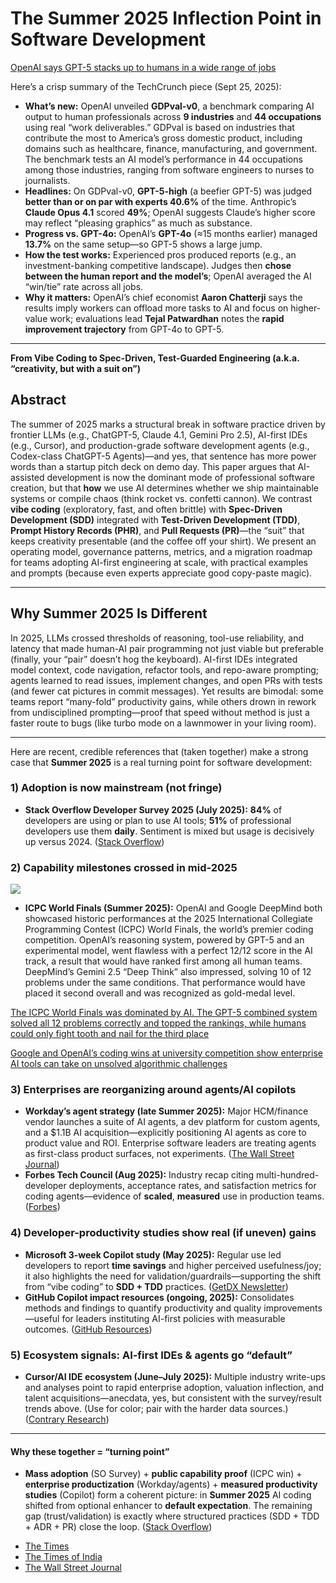 # The Summer 2025 Inflection Point in Software Development

[OpenAI says GPT-5 stacks up to humans in a wide range of jobs](https://techcrunch.com/2025/09/25/openai-says-gpt-5-stacks-up-to-humans-in-a-wide-range-of-jobs/)

Here’s a crisp summary of the TechCrunch piece (Sept 25, 2025):

* **What’s new:** OpenAI unveiled **GDPval-v0**, a benchmark comparing AI output to human professionals across **9 industries** and **44 occupations** using real “work deliverables.” GDPval is based on industries that contribute the most to America’s gross domestic product, including domains such as healthcare, finance, manufacturing, and government. The benchmark tests an AI model’s performance in 44 occupations among those industries, ranging from software engineers to nurses to journalists.
* **Headlines:** On GDPval-v0, **GPT-5-high** (a beefier GPT-5) was judged **better than or on par with experts 40.6%** of the time. Anthropic’s **Claude Opus 4.1** scored **49%**; OpenAI suggests Claude’s higher score may reflect “pleasing graphics” as much as substance.
* **Progress vs. GPT-4o:** OpenAI’s **GPT-4o** (≈15 months earlier) managed **13.7%** on the same setup—so GPT-5 shows a large jump.
* **How the test works:** Experienced pros produced reports (e.g., an investment-banking competitive landscape). Judges then **chose between the human report and the model’s**; OpenAI averaged the AI “win/tie” rate across all jobs.
* **Why it matters:** OpenAI’s chief economist **Aaron Chatterji** says the results imply workers can offload more tasks to AI and focus on higher-value work; evaluations lead **Tejal Patwardhan** notes the **rapid improvement trajectory** from GPT-4o to GPT-5. 


---

**From Vibe Coding to Spec-Driven, Test-Guarded Engineering (a.k.a. “creativity, but with a suit on”)**

## Abstract

The summer of 2025 marks a structural break in software practice driven by frontier LLMs (e.g., ChatGPT-5, Claude 4.1, Gemini Pro 2.5), AI-first IDEs (e.g., Cursor), and production-grade software development agents (e.g., Codex-class ChatGPT-5 Agents)—and yes, that sentence has more power words than a startup pitch deck on demo day. This paper argues that AI-assisted development is now the dominant mode of professional software creation, but that **how** we use AI determines whether we ship maintainable systems or compile chaos (think rocket vs. confetti cannon). We contrast **vibe coding** (exploratory, fast, and often brittle) with **Spec-Driven Development (SDD)** integrated with **Test-Driven Development (TDD)**, **Prompt History Records (PHR)**, and **Pull Requests (PR)**—the “suit” that keeps creativity presentable (and the coffee off your shirt). We present an operating model, governance patterns, metrics, and a migration roadmap for teams adopting AI-first engineering at scale, with practical examples and prompts (because even experts appreciate good copy-paste magic).

---

## Why Summer 2025 Is Different

In 2025, LLMs crossed thresholds of reasoning, tool-use reliability, and latency that made human-AI pair programming not just viable but preferable (finally, your “pair” doesn’t hog the keyboard). AI-first IDEs integrated model context, code navigation, refactor tools, and repo-aware prompting; agents learned to read issues, implement changes, and open PRs with tests (and fewer cat pictures in commit messages). Yet results are bimodal: some teams report “many-fold” productivity gains, while others drown in rework from undisciplined prompting—proof that speed without method is just a faster route to bugs (like turbo mode on a lawnmower in your living room).

---

Here are recent, credible references that (taken together) make a strong case that **Summer 2025** is a real turning point for software development:

### 1) Adoption is now mainstream (not fringe)

* **Stack Overflow Developer Survey 2025 (July 2025):** **84%** of developers are using or plan to use AI tools; **51%** of professional developers use them **daily**. Sentiment is mixed but usage is decisively up versus 2024. ([Stack Overflow][1])

### 2) Capability milestones crossed in mid-2025

![](./best.jpg)

* **ICPC World Finals (Summer 2025):** OpenAI and Google DeepMind both showcased historic performances at the 2025 International Collegiate Programming Contest (ICPC) World Finals, the world’s premier coding competition.
OpenAI’s reasoning system, powered by GPT-5 and an experimental model, went flawless with a perfect 12/12 score in the AI track, a result that would have ranked first among all human teams.
DeepMind’s Gemini 2.5 “Deep Think” also impressed, solving 10 of 12 problems under the same conditions. That performance would have placed it second overall and was recognized as gold-medal level.

[The ICPC World Finals was dominated by AI. The GPT-5 combined system solved all 12 problems correctly and topped the rankings, while humans could only fight tooth and nail for the third place](https://eu.36kr.com/en/p/3471527119574404)

[Google and OpenAI’s coding wins at university competition show enterprise AI tools can take on unsolved algorithmic challenges](https://venturebeat.com/ai/google-and-openais-coding-wins-at-university-competition-show-enterprise-ai)

### 3) Enterprises are reorganizing around agents/AI copilots

* **Workday’s agent strategy (late Summer 2025):** Major HCM/finance vendor launches a suite of AI agents, a dev platform for custom agents, and a \$1.1B AI acquisition—explicitly positioning AI agents as core to product value and ROI. Enterprise software leaders are treating agents as first-class product surfaces, not experiments. ([The Wall Street Journal][3])
* **Forbes Tech Council (Aug 2025):** Industry recap citing multi-hundred-developer deployments, acceptance rates, and satisfaction metrics for coding agents—evidence of **scaled**, **measured** use in production teams. ([Forbes][4])

### 4) Developer-productivity studies show real (if uneven) gains

* **Microsoft 3-week Copilot study (May 2025):** Regular use led developers to report **time savings** and higher perceived usefulness/joy; it also highlights the need for validation/guardrails—supporting the shift from “vibe coding” to **SDD + TDD** practices. ([GetDX Newsletter][5])
* **GitHub Copilot impact resources (ongoing, 2025):** Consolidates methods and findings to quantify productivity and quality improvements—useful for leaders instituting AI-first policies with measurable outcomes. ([GitHub Resources][6])

### 5) Ecosystem signals: AI-first IDEs & agents go “default”

* **Cursor/AI IDE ecosystem (June–July 2025):** Multiple industry write-ups and analyses point to rapid enterprise adoption, valuation inflection, and talent acquisitions—anecdata, yes, but consistent with the survey/result trends above. (Use for color; pair with the harder data sources.) ([Contrary Research][7])

---

#### Why these together = “turning point”

* **Mass adoption** (SO Survey) + **public capability proof** (ICPC win) + **enterprise productization** (Workday/agents) + **measured productivity studies** (Copilot) form a coherent picture: in **Summer 2025** AI coding shifted from optional enhancer to **default expectation**. The remaining gap (trust/validation) is exactly where structured practices (SDD + TDD + ADR + PR) close the loop. ([Stack Overflow][1])

- [The Times](https://www.thetimes.co.uk/article/deepmind-hails-kasparov-moment-as-ai-beats-best-human-coders-pbbbm8g96?utm_source=chatgpt.com)
- [The Times of India](https://timesofindia.indiatimes.com/technology/tech-news/google-ceo-sundar-pichai-celebrates-geminis-gold-win-at-world-coding-contest-such-a-profound-leap/articleshow/123971105.cms?utm_source=chatgpt.com)
- [The Wall Street Journal](https://www.wsj.com/articles/workdays-plan-to-win-the-ai-agent-race-a36ff544?utm_source=chatgpt.com)

[1]: https://survey.stackoverflow.co/2025/ai?utm_source=chatgpt.com "AI | 2025 Stack Overflow Developer Survey"
[2]: https://www.thetimes.co.uk/article/deepmind-hails-kasparov-moment-as-ai-beats-best-human-coders-pbbbm8g96?utm_source=chatgpt.com "DeepMind hails 'Kasparov moment' as AI beats best human coders"
[3]: https://www.wsj.com/articles/workdays-plan-to-win-the-ai-agent-race-a36ff544?utm_source=chatgpt.com "Workday's Plan to Win the AI Agent Race"
[4]: https://www.forbes.com/councils/forbestechcouncil/2025/08/12/ai-coding-agents-driving-the-next-evolution-in-software-development/?utm_source=chatgpt.com "AI Coding Agents: Driving The Next Evolution In Software ..."
[5]: https://newsletter.getdx.com/p/microsoft-3-week-study-on-copilot-impact?utm_source=chatgpt.com "Findings from Microsoft's 3-week study on Copilot use"
[6]: https://resources.github.com/learn/pathways/copilot/essentials/measuring-the-impact-of-github-copilot/?utm_source=chatgpt.com "Measuring Impact of GitHub Copilot"
[7]: https://research.contrary.com/company/anysphere?utm_source=chatgpt.com "Report: Anysphere Business Breakdown & Founding Story"
